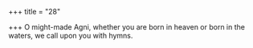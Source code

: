 +++
title = "28"

+++
O might-made Agni, whether you are born in heaven or born in the  waters,
we call upon you with hymns.